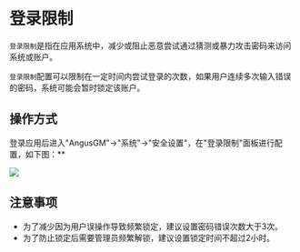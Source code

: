 登录限制
===

`登录限制`是指在应用系统中，减少或阻止恶意尝试通过猜测或暴力攻击密码来访问系统或账户。

`登录限制`配置可以限制在一定时间内尝试登录的次数，如果用户连续多次输入错误的密码，系统可能会暂时锁定该账户。

## 操作方式

登录应用后进入"AngusGM"->"系统"->"安全设置"，在"登录限制"面板进行配置，如下图：**

![](https://bj-c1-prod-files.xcan.cloud/storage/pubapi/v1/file/securitysetting-signin.png?fid=207887511026925833&fpt=WDsXCfKfnOgxh5YIyNNxDGFP1flmjnje9YHNUWd2)

## 注意事项

- 为了减少因为用户误操作导致频繁锁定，建议设置密码错误次数大于3次。
- 为了防止锁定后需要管理员频繁解锁，建议设置锁定时间不超过2小时。